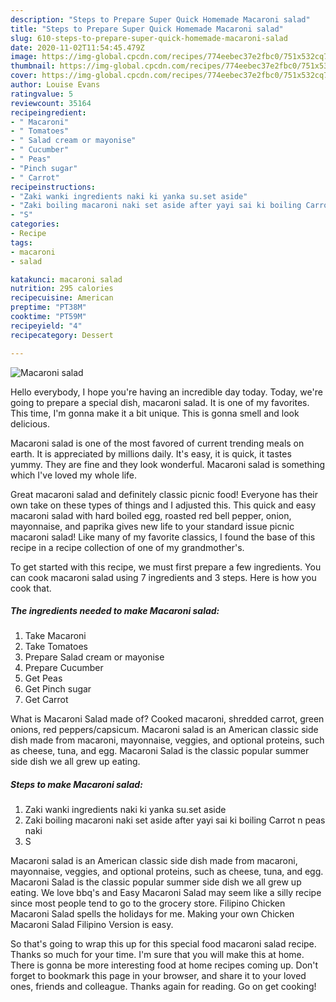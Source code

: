 ```yaml
---
description: "Steps to Prepare Super Quick Homemade Macaroni salad"
title: "Steps to Prepare Super Quick Homemade Macaroni salad"
slug: 610-steps-to-prepare-super-quick-homemade-macaroni-salad
date: 2020-11-02T11:54:45.479Z
image: https://img-global.cpcdn.com/recipes/774eebec37e2fbc0/751x532cq70/macaroni-salad-recipe-main-photo.jpg
thumbnail: https://img-global.cpcdn.com/recipes/774eebec37e2fbc0/751x532cq70/macaroni-salad-recipe-main-photo.jpg
cover: https://img-global.cpcdn.com/recipes/774eebec37e2fbc0/751x532cq70/macaroni-salad-recipe-main-photo.jpg
author: Louise Evans
ratingvalue: 5
reviewcount: 35164
recipeingredient:
- " Macaroni"
- " Tomatoes"
- " Salad cream or mayonise"
- " Cucumber"
- " Peas"
- "Pinch sugar"
- " Carrot"
recipeinstructions:
- "Zaki wanki ingredients naki ki yanka su.set aside"
- "Zaki boiling macaroni naki set aside after yayi sai ki boiling Carrot n peas naki"
- "S"
categories:
- Recipe
tags:
- macaroni
- salad

katakunci: macaroni salad 
nutrition: 295 calories
recipecuisine: American
preptime: "PT38M"
cooktime: "PT59M"
recipeyield: "4"
recipecategory: Dessert

---
```



![Macaroni salad](https://img-global.cpcdn.com/recipes/774eebec37e2fbc0/751x532cq70/macaroni-salad-recipe-main-photo.jpg)

Hello everybody, I hope you're having an incredible day today. Today, we're going to prepare a special dish, macaroni salad. It is one of my favorites. This time, I'm gonna make it a bit unique. This is gonna smell and look delicious.

Macaroni salad is one of the most favored of current trending meals on earth. It is appreciated by millions daily. It's easy, it is quick, it tastes yummy. They are fine and they look wonderful. Macaroni salad is something which I've loved my whole life.

Great macaroni salad and definitely classic picnic food! Everyone has their own take on these types of things and I adjusted this. This quick and easy macaroni salad with hard boiled egg, roasted red bell pepper, onion, mayonnaise, and paprika gives new life to your standard issue picnic macaroni salad! Like many of my favorite classics, I found the base of this recipe in a recipe collection of one of my grandmother&#39;s.


To get started with this recipe, we must first prepare a few ingredients. You can cook macaroni salad using 7 ingredients and 3 steps. Here is how you cook that.

<!--inarticleads1-->

##### The ingredients needed to make Macaroni salad:

1. Take  Macaroni
1. Take  Tomatoes
1. Prepare  Salad cream or mayonise
1. Prepare  Cucumber
1. Get  Peas
1. Get Pinch sugar
1. Get  Carrot


What is Macaroni Salad made of? Cooked macaroni, shredded carrot, green onions, red peppers/capsicum. Macaroni salad is an American classic side dish made from macaroni, mayonnaise, veggies, and optional proteins, such as cheese, tuna, and egg. Macaroni Salad is the classic popular summer side dish we all grew up eating. 

<!--inarticleads2-->

##### Steps to make Macaroni salad:

1. Zaki wanki ingredients naki ki yanka su.set aside
1. Zaki boiling macaroni naki set aside after yayi sai ki boiling Carrot n peas naki
1. S


Macaroni salad is an American classic side dish made from macaroni, mayonnaise, veggies, and optional proteins, such as cheese, tuna, and egg. Macaroni Salad is the classic popular summer side dish we all grew up eating. We love bbq&#39;s and Easy Macaroni Salad may seem like a silly recipe since most people tend to go to the grocery store. Filipino Chicken Macaroni Salad spells the holidays for me. Making your own Chicken Macaroni Salad Filipino Version is easy. 

So that's going to wrap this up for this special food macaroni salad recipe. Thanks so much for your time. I'm sure that you will make this at home. There is gonna be more interesting food at home recipes coming up. Don't forget to bookmark this page in your browser, and share it to your loved ones, friends and colleague. Thanks again for reading. Go on get cooking!
